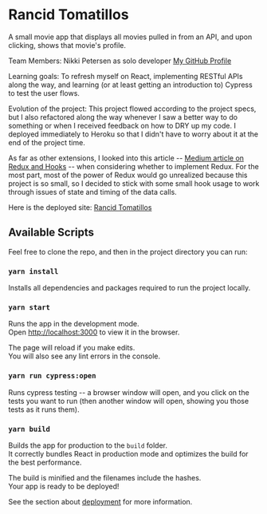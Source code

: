 # Rancid Tomatillos
A small movie app that displays all movies pulled in from an API, and upon clicking, shows that movie's profile. 

Team Members:  Nikki Petersen as solo developer [My GitHub Profile](https://github.com/piknikki)

Learning goals:  To refresh myself on React, implementing RESTful APIs along the way, and learning 
(or at least getting an introduction to) Cypress to test the user flows. 

Evolution of the project:  This project flowed according to the project specs, but I also refactored 
along the way whenever I saw a better way to do something or when I received feedback on how to DRY up my 
code. I deployed immediately to Heroku so that I didn't have to worry about it at the end of the project 
time. 

As far as other extensions, I looked into this article -- 
[Medium article on Redux and Hooks](https://medium.com/javascript-scene/do-react-hooks-replace-redux-210bab340672) -- 
when considering whether to implement Redux. For the most part, most of the power of Redux would go unrealized because this 
project is so small, so I decided to stick with some small hook usage to work through issues of state and timing of 
the data calls. 

Here is the deployed site:  [Rancid Tomatillos](https://rancid-tomatillos-np.herokuapp.com/)







## Available Scripts

Feel free to clone the repo, and then in the project directory you can run:

### `yarn install`

Installs all dependencies and packages required to run the project locally.

### `yarn start`

Runs the app in the development mode.\
Open [http://localhost:3000](http://localhost:3000) to view it in the browser.

The page will reload if you make edits.\
You will also see any lint errors in the console.

### `yarn run cypress:open`

Runs cypress testing -- a browser window will open, and you click on the tests you want to run (then 
another window will open, showing you those tests as it runs them).

### `yarn build`

Builds the app for production to the `build` folder.\
It correctly bundles React in production mode and optimizes the build for the best performance.

The build is minified and the filenames include the hashes.\
Your app is ready to be deployed!

See the section about [deployment](https://facebook.github.io/create-react-app/docs/deployment) for more information.
